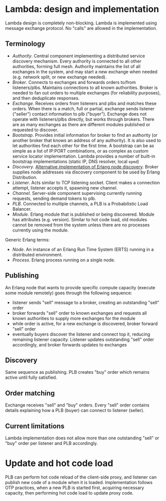 # Lambda: design and implementation
Lambda design is completely non-blocking. Lambda is implemented using message exchange protocol. No "calls"
are allowed in the implementation.

## Terminology
* *Authority*. Central component implementing a distributed service discovery mechanism. Every authority is
  connected to all other authorities, forming full mesh. Authority maintains the list of all exchanges in the
  system, and may start a new exchange when needed (e.g. network split, or new exchange needed).
* *Broker*. Connects to exchanges and forwards orders to/from listeners/plbs. Maintains connections to all
  known authorities. Broker is needed to fan out orders to multiple exchanges (for reliability purposes),
  and then deduplicate responses.
* *Exchange*. Receives orders from listeners and plbs and matches these orders. When there is a match, full
  or partial, exchange sends listener ("seller") contact information to plb ("buyer"). Exchange does not
  operate with listeners/plbs directly, but works through brokers. There are as many exchanges as there
  are different modules published or requested to discover.
* *Bootstrap*. Provides initial information for broker to find an authority (or another broker that knows
  an address of any authority). It is also used to let authorities find each other for the first time. A
  bootstrap can be as simple as a list of IP:PORT combinations, or as complex as custom service locator
  implementation. Lambda provides a number of built-in bootstrap implementations (static IP, DNS resolver,
  local `epmd`)
* *Discovery*. [Alternative implementation of Erlang node discovery](http://erlang.org/doc/apps/erts/alt_disco.html).
  Broker supplies node addresses via discovery component to be used by Erlang Distribution.
* *Listener*. Acts similar to TCP listening socket. Client makes a connection attempt,
  listener accepts it, spawning new channel.
* *Channel*. Server-side component supervising currently running requests, sending demand tokens to plb.
* *PLB*. Connected to multiple channels, a PLB is a Probabilistic Load Balancer.
* *Module*. Erlang module that is published or being discovered. Module has attributes (e.g. version).
  Similar to hot code load, old modules cannot be removed from the system unless there are no processes
  currently using the module.

Generic Erlang terms:
* *Node*. An instance of an Erlang Run Time System (ERTS) running in a distributed
  environment.
* *Process*. Erlang process running on a single node.

## Publishing
An Erlang node that wants to provide specific compute capacity (execute some module remotely)
goes through the following sequence:
 * listener sends "sell" message to a broker, creating an outstanding "sell" order
 * broker forwards "sell" order to known exchanges and requests all known authorities to
   supply more exchanges for the module
 * while order is active, for a new exchange is discovered, broker forward "sell" order
 * eventually buyers discover the listener and connect top it, reducing remaining listener 
   capacity. Listener updates outstanding "sell" order accordingly, and broker forwards
   updates to exchanges

## Discovery
Same sequence as publishing. PLB creates "buy" order which remains active until fully
satisfied.

## Order matching
Exchange receives "sell" and "buy" orders. Every "sell" order contains details explaining
how a PLB (buyer) can connect to listener (seller).

## Current limitations
Lambda implementation does not allow more than one outstanding "sell" or "buy" order per
listener and PLB accordingly.

# Update and hot code load
PLB can perform hot code reload of the client-side proxy, and listener can publish new
code of a module when it is loaded. Implementation follows OTP practices, when a new
PLB is started first, acquiring necessary capacity, then performing hot code load to
update proxy code.
